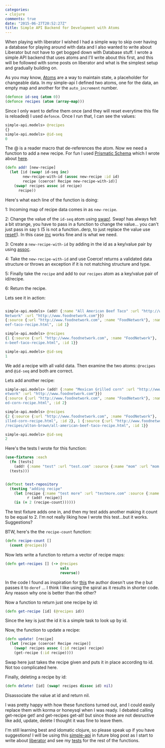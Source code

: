 ```yaml
---
categories:
- clojure
comments: true
date: "2015-06-27T20:52:27Z"
title: Simple API Backend for Development with Atoms
---
```


When playing with liberator I wished I had a simple way to skip over having a database for playing around with data and I also wanted to write about Liberator but not have to get bogged down with Database stuff. I wrote a simple API backend that uses atoms and I'll write about this first, and this will be followed with some posts on liberator and what is the simplest setup and gradually building on.

As you may know, [Atoms](https://clojuredocs.org/clojure.core/atom) are a way to maintain state, a placeholder for changeable data. In my simple-api I defined two atoms, one for the data, an empty map and another for the `auto_increment` number.

```clj models.clj
(defonce id-seq (atom 0))
(defonce recipes (atom (array-map)))
```

Since I only want to define them once (and they will reset everytime this file is reloaded) I used `defonce`. Once I run that, I can see the values:

```clj repl
simple-api.models> @recipes
{}
simple-api.models> @id-seq
0
```

The @ is a reader macro that de-references the atom. Now we need a function to add a new recipe. For fun I used [Prismatic Schema](https://github.com/Prismatic/schema) which I wrote about [here](http://www.clojuregeek.com/2015/04/18/using-lein-try-to-learn-prismatic-schema/).

```clj models.clj
(defn add! [new-recipe]
  (let [id (swap! id-seq inc)
        new-recipe-with-id (assoc new-recipe :id id)
        recipe (coerce! Recipe new-recipe-with-id)]
    (swap! recipes assoc id recipe)
      recipe))

```

Here's what each line of the function is doing:


1: Incoming map of recipe data comes in as `new-recipe`.

2: Change the value of the `id-seq` atom using [swap!](https://clojuredocs.org/clojure.core/swap!). Swap! has always felt a bit strange, you have to pass in a function to change the value... you can't just pass in say `5` (5 is not a function..derp, to just replace the value use [reset!](https://clojuredocs.org/clojure.core/reset!)). In this case [inc](https://clojuredocs.org/clojure.core/inc) works fine and is what we need.

3: Create a `new-recipe-with-id` by adding in the id as a key/value pair by using [assoc](https://clojuredocs.org/clojure.core/assoc).

4: Take the `new-recipe-with-id` and use Coerce! returns a validated data structure or throws an exception if it is not matching structure and type.

5: Finally take the `recipe` and add to our `recipes` atom as a key/value pair of id/recipe.

6: Return the recipe.

Lets see it in action:

```clj repl

simple-api.models> (add! {:name "All American Beef Taco" :url "http://www.foodnetwork.com/recipes/alton-brown/all-american-beef-taco-recipe.html" :source {:name "Food\
Network" :url "http://www.foodnetwork.com"}})
{:source {:url "http://www.foodnetwork.com", :name "FoodNetwork"}, :name "All American Beef Taco", :url "http://www.foodnetwork.com/recipes/alton-brown/all-american-b\
eef-taco-recipe.html", :id 1}

simple-api.models> @recipes
{1 {:source {:url "http://www.foodnetwork.com", :name "FoodNetwork"}, :name "All American Beef Taco", :url "http://www.foodnetwork.com/recipes/alton-brown/all-america\
n-beef-taco-recipe.html", :id 1}}

simple-api.models> @id-seq
1
```

We add a recipe with all valid data. Then examine the two atoms: `@recipes` and `@id-seq` and both are correct.


Lets add another recipe:

```clj repl
simple-api.models> (add! {:name "Mexican Grilled corn" :url "http://www.foodnetwork.com/recipes/tyler-florence/mexican-grilled-corn-recipe.html" :source {:name "FoodN\
etwork" :url "http://www.foodnetwork.com"}})
{:source {:url "http://www.foodnetwork.com", :name "FoodNetwork"}, :name "Mexican Grilled corn", :url "http://www.foodnetwork.com/recipes/tyler-florence/mexican-grill\
ed-corn-recipe.html", :id 2}

simple-api.models> @recipes
{2 {:source {:url "http://www.foodnetwork.com", :name "FoodNetwork"}, :name "Mexican Grilled corn", :url "http://www.foodnetwork.com/recipes/tyler-florence/mexican-gr\
illed-corn-recipe.html", :id 2}, 1 {:source {:url "http://www.foodnetwork.com", :name "FoodNetwork"}, :name "All American Beef Taco", :url "http://www.foodnetwork.com\
/recipes/alton-brown/all-american-beef-taco-recipe.html", :id 1}}

simple-api.models> @id-seq
2
```


Here's the tests I wrote for this function:

```clj models_test
(use-fixtures :each
  (fn [tests]
    (add! {:name "test" :url "test.com" :source {:name "mom" :url "mom.com"}})
  (tests)))


(deftest test-repository
  (testing "adding recipe"
    (let [recipe {:name "test more" :url "testmore.com" :source {:name "mom" :url "mom.com"}}
          r (add! recipe)]
    (is (= 2 (recipe-count))))))

```

The test fixture adds one in, and then my test adds another making it count to be equal to 2. I'm not really liking how I wrote this test...but it works. Suggestions?

BTW, here's the the `recipe-count` function:

```clj models.clj
(defn recipe-count []
  (count @recipes))
```


Now lets write a function to return a vector of recipe maps:

```clj models.clj
(defn get-recipes [] (-> @recipes
                         vals
                         reverse))
```

In the code I found as inspiration for [this](https://github.com/metosin/compojure-api-examples/blob/master/src/compojure/api/examples/domain.clj) the author doesn't use the `@` but passes it to `deref` ... I think I like using the spiral as it results in shorter code. Any reason why one is better than the other?


Now a function to return just one recipe by id:

```clj
(defn get-recipe [id] (@recipes id))
```

Since the key is just the id it is a simple task to look up by id.

Now, the function to update a recipe:

```clj
(defn update! [recipe]
  (let [recipe (coerce! Recipe recipe)]
    (swap! recipes assoc (:id recipe) recipe)
    (get-recipe (:id recipe))))

```

Swap here just takes the recipe given and puts it in place according to id. Not too complicated here.

Finally, deleting a recipe by id:

```clj
(defn delete! [id] (swap! recipes dissoc id) nil)
```

Disassociate the value at id and return nil.

I was pretty happy with how these functions turned out, and I could easily replace them with korma or honeysql when I was ready. I debated calling get-recipe get! and get-recipes get-all! but since those are not desructive like add, update, delete I thought it was fine to leave them.

I'm still learning best and idomatic clojure, so please speak up if you have suggestions! I will be using this [simple-api](https://github.com/rubygeek/simple-api) in future blog post as I start to write about [liberator](http://clojure-liberator.github.io/liberator/) and see my [tests](https://github.com/rubygeek/simple-api/blob/master/test/simple_api/models_test.clj) for the rest of the functions.
